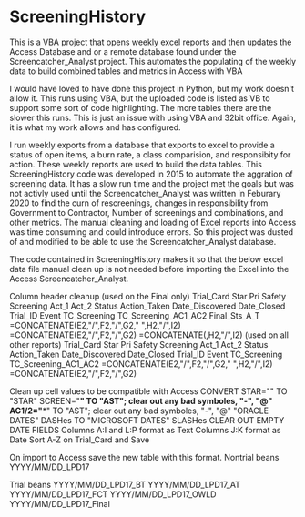 # ScreeningHistory
This is a VBA project that opens weekly excel reports and then updates the Access Database and or a remote database found under the Screencatcher_Analyst project. This automates the populating of the weekly data to build combined tables and metrics in Access with VBA

I would have loved to have done this project in Python, but my work doesn't allow it. This runs using VBA, but the uploaded code is listed as VB to support some sort of code highlighting. The more tables there are the slower this runs. This is just an issue with using VBA and 32bit office. Again, it is what my work allows and has configured.

I run weekly exports from a database that exports to excel to provide a status of open items, a burn rate, a class comparision, and responsibity for action. These weekly reports are used to build the data tables. This ScreeningHistory code was developed in 2015 to automate the aggration of screening data. It has a slow run time and the project met the goals but was not activly used until the Screencatcher_Analyst was written in Feburary 2020 to find the curn of rescreenings, changes in responsibility from Government to Contractor, Number of screenings and combinations, and other metrics. The manual cleaning and loading of Excel reports into Access was time consuming and could introduce errors. So this project was dusted of and modified to be able to use the Screencatcher_Analyst database.

The code contained in ScreeningHistory makes it so that the below excel data file manual clean up is not needed before importing the Excel into the Access Screencatcher_Analyst. 

Column header cleanup (used on the Final only) Trial_Card Star Pri Safety Screening Act_1 Act_2 Status Action_Taken Date_Discovered Date_Closed Trial_ID Event TC_Screening TC_Screening_AC1_AC2 Final_Sts_A_T =CONCATENATE(E2,"/",F2,"/",G2," ",H2,"/",I2) =CONCATENATE(E2,"/",F2,"/",G2) =CONCATENATE(,H2,"/",I2)
(used on all other reports) Trial_Card Star Pri Safety Screening Act_1 Act_2 Status Action_Taken Date_Discovered Date_Closed Trial_ID Event TC_Screening TC_Screening_AC1_AC2 =CONCATENATE(E2,"/",F2,"/",G2," ",H2,"/",I2) =CONCATENATE(E2,"/",F2,"/",G2)

Clean up cell values to be compatible with Access CONVERT STAR="" TO "STAR" SCREEN="**" TO "AST"; clear out any bad symboles, "-", "@" AC1/2="***" TO "AST"; clear out any bad symboles, "-", "@" "ORACLE DATES" DASHes TO "MICROSOFT DATES" SLASHes CLEAR OUT EMPTY DATE FIELDS Columns A:I and L:P format as Text Columns J:K format as Date Sort A-Z on Trial_Card and Save

On import to Access save the new table with this format. Nontrial beans YYYY/MM/DD_LPD17

Trial beans YYYY/MM/DD_LPD17_BT YYYY/MM/DD_LPD17_AT YYYY/MM/DD_LPD17_FCT YYYY/MM/DD_LPD17_OWLD YYYY/MM/DD_LPD17_Final
